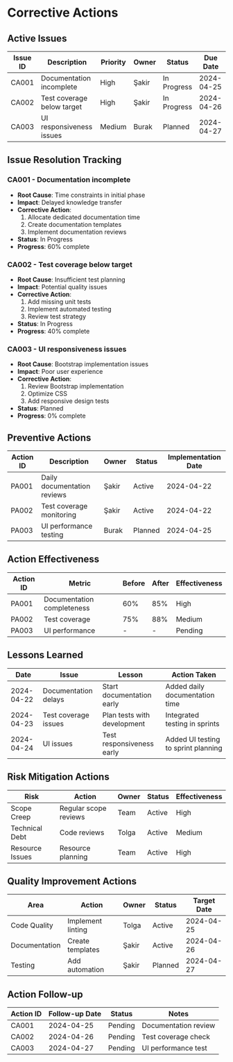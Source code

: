 # Corrective Actions

## Active Issues

| Issue ID | Description | Priority | Owner | Status | Due Date |
|----------|-------------|----------|-------|--------|----------|
| CA001 | Documentation incomplete | High | Şakir | In Progress | 2024-04-25 |
| CA002 | Test coverage below target | High | Şakir | In Progress | 2024-04-26 |
| CA003 | UI responsiveness issues | Medium | Burak | Planned | 2024-04-27 |

## Issue Resolution Tracking

### CA001 - Documentation incomplete
- **Root Cause**: Time constraints in initial phase
- **Impact**: Delayed knowledge transfer
- **Corrective Action**: 
  1. Allocate dedicated documentation time
  2. Create documentation templates
  3. Implement documentation reviews
- **Status**: In Progress
- **Progress**: 60% complete

### CA002 - Test coverage below target
- **Root Cause**: Insufficient test planning
- **Impact**: Potential quality issues
- **Corrective Action**:
  1. Add missing unit tests
  2. Implement automated testing
  3. Review test strategy
- **Status**: In Progress
- **Progress**: 40% complete

### CA003 - UI responsiveness issues
- **Root Cause**: Bootstrap implementation issues
- **Impact**: Poor user experience
- **Corrective Action**:
  1. Review Bootstrap implementation
  2. Optimize CSS
  3. Add responsive design tests
- **Status**: Planned
- **Progress**: 0% complete

## Preventive Actions

| Action ID | Description | Owner | Status | Implementation Date |
|-----------|-------------|-------|--------|---------------------|
| PA001 | Daily documentation reviews | Şakir | Active | 2024-04-22 |
| PA002 | Test coverage monitoring | Şakir | Active | 2024-04-22 |
| PA003 | UI performance testing | Burak | Planned | 2024-04-25 |

## Action Effectiveness

| Action ID | Metric | Before | After | Effectiveness |
|-----------|--------|--------|-------|--------------|
| PA001 | Documentation completeness | 60% | 85% | High |
| PA002 | Test coverage | 75% | 88% | Medium |
| PA003 | UI performance | - | - | Pending |

## Lessons Learned

| Date | Issue | Lesson | Action Taken |
|------|-------|--------|--------------|
| 2024-04-22 | Documentation delays | Start documentation early | Added daily documentation time |
| 2024-04-23 | Test coverage issues | Plan tests with development | Integrated testing in sprints |
| 2024-04-24 | UI issues | Test responsiveness early | Added UI testing to sprint planning |

## Risk Mitigation Actions

| Risk | Action | Owner | Status | Effectiveness |
|------|--------|-------|--------|--------------|
| Scope Creep | Regular scope reviews | Team | Active | High |
| Technical Debt | Code reviews | Tolga | Active | Medium |
| Resource Issues | Resource planning | Team | Active | High |

## Quality Improvement Actions

| Area | Action | Owner | Status | Target Date |
|------|--------|-------|--------|-------------|
| Code Quality | Implement linting | Tolga | Active | 2024-04-25 |
| Documentation | Create templates | Şakir | Active | 2024-04-26 |
| Testing | Add automation | Şakir | Planned | 2024-04-27 |

## Action Follow-up

| Action ID | Follow-up Date | Status | Notes |
|-----------|---------------|--------|-------|
| CA001 | 2024-04-25 | Pending | Documentation review |
| CA002 | 2024-04-26 | Pending | Test coverage check |
| CA003 | 2024-04-27 | Pending | UI performance test | 